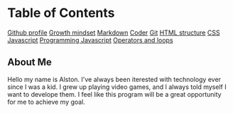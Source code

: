 # Table of Contents

[Github profile](https://github.com/IAlstonI)
[Growth mindset](/Reading-Notes/growthmindset)
[Markdown](https://ialstoni.github.io/Reading-Notes/markdown)
[Coder](https://ialstoni.github.io/Reading-Notes/coderscomputer)
[Git](https://ialstoni.github.io/Reading-Notes/git)
[HTML structure](https://ialstoni.github.io/Reading-Notes/Wireframing)
[CSS](https://ialstoni.github.io/Reading-Notes/CSS)
[Javascript](https://ialstoni.github.io/Reading-Notes/javascripts)
[Programming Javascript](https://ialstoni.github.io/Reading-Notes/Operators)
[Operators and loops](https://ialstoni.github.io/Reading-Notes/loops)

## About Me
Hello my name is Alston. I've always been iterested with technology ever since I was a kid.
I grew up playing video games, and I always told myself I want to develope them. I feel like this program will be a great opportunity 
for me to achieve my goal.
